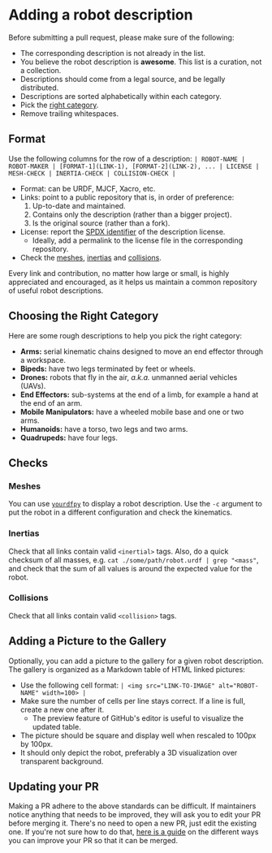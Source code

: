 # Adding a robot description

Before submitting a pull request, please make sure of the following:

* The corresponding description is not already in the list.
* You believe the robot description is **awesome**. This list is a curation, not a collection.
* Descriptions should come from a legal source, and be legally distributed.
* Descriptions are sorted alphabetically within each category.
* Pick the [right category](#choosing-the-right-category).
* Remove trailing whitespaces.

## Format

Use the following columns for the row of a description: ``| ROBOT-NAME | ROBOT-MAKER | [FORMAT-1](LINK-1), [FORMAT-2](LINK-2), ... | LICENSE | MESH-CHECK | INERTIA-CHECK | COLLISION-CHECK |``

* Format: can be URDF, MJCF, Xacro, etc.
* Links: point to a public repository that is, in order of preference:
    1. Up-to-date and maintained.
    2. Contains only the description (rather than a bigger project).
    3. Is the original source (rather than a fork).
* License: report the [SPDX identifier](https://spdx.org/licenses/) of the description license.
    * Ideally, add a permalink to the license file in the corresponding repository.
* Check the [meshes](#meshes), [inertias](#inertias) and [collisions](#collisions).

Every link and contribution, no matter how large or small, is highly appreciated and encouraged, as it helps us maintain a common repository of useful robot descriptions.

## Choosing the Right Category

Here are some rough descriptions to help you pick the right category:

- **Arms:** serial kinematic chains designed to move an end effector through a workspace.
- **Bipeds:** have two legs terminated by feet or wheels.
- **Drones:** robots that fly in the air, *a.k.a.* unmanned aerial vehicles (UAVs).
- **End Effectors:** sub-systems at the end of a limb, for example a hand at the end of an arm.
- **Mobile Manipulators:** have a wheeled mobile base and one or two arms.
- **Humanoids:** have a torso, two legs and two arms.
- **Quadrupeds:** have four legs.

## Checks

### Meshes

You can use [`yourdfpy`](https://github.com/clemense/yourdfpy/) to display a robot description. Use the ``-c`` argument to put the robot in a different configuration and check the kinematics.

### Inertias

Check that all links contain valid ``<inertial>`` tags. Also, do a quick checksum of all masses, e.g. ``cat ./some/path/robot.urdf | grep "<mass"``, and check that the sum of all values is around the expected value for the robot.

### Collisions

Check that all links contain valid ``<collision>`` tags.

## Adding a Picture to the Gallery

Optionally, you can add a picture to the gallery for a given robot description. The gallery is organized as a Markdown table of HTML linked pictures:

* Use the following cell format: ``| <img src="LINK-TO-IMAGE" alt="ROBOT-NAME" width=100> |``
* Make sure the number of cells per line stays correct. If a line is full, create a new one after it.
    * The preview feature of GitHub's editor is useful to visualize the updated table.
* The picture should be square and display well when rescaled to 100px by 100px.
* It should only depict the robot, preferably a 3D visualization over transparent background.

## Updating your PR

Making a PR adhere to the above standards can be difficult. If maintainers notice anything that needs to be improved, they will ask you to edit your PR before merging it. There's no need to open a new PR, just edit the existing one. If you're not sure how to do that, [here is a guide](https://github.com/RichardLitt/knowledge/blob/master/github/amending-a-commit-guide.md) on the different ways you can improve your PR so that it can be merged.
